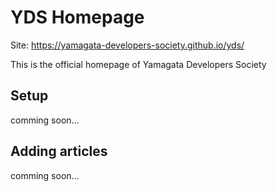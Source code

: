 # YDS Homepage

Site: https://yamagata-developers-society.github.io/yds/

This is the official homepage of Yamagata Developers Society

## Setup

comming soon...

## Adding articles

comming soon...
